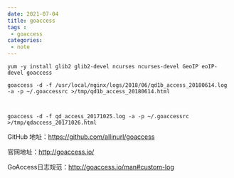 ```yaml
---
date: 2021-07-04
title: goaccess
tags :
 - goaccess
categories:
 - note 
---
```



```shell
yum -y install glib2 glib2-devel ncurses ncurses-devel GeoIP eoIP-devel goaccess

goaccess -d -f /usr/local/nginx/logs/2018/06/qd1b_access_20180614.log -a -p ~/.goaccessrc >/tmp/qd1b_access_20180614.html



goaccess -d -f qd_access_20171025.log -a -p ~/.goaccessrc >/tmp/qdaccess_20171026.html
```


GitHub 地址：https://github.com/allinurl/goaccess

官网地址：http://goaccess.io/

GoAccess日志规范：http://goaccess.io/man#custom-log 
